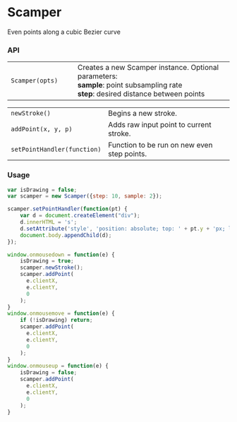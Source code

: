 # Scamper
Even points along a cubic Bezier curve

### API

<table>
<tr>
  <td width="30%"><code>Scamper(opts)</code></td>
  <td width="70%">Creates a new Scamper instance.  Optional parameters: <br> <b>sample</b>: point subsampling rate <br> <b>step</b>: desired distance between points</td>
</tr>
</table>

<table>
<tr>
  <td width="30%"><code>newStroke()</code></td>
  <td width="70%">Begins a new stroke.</td>
</tr>
<tr>
  <td><code>addPoint(x, y, p)</code></td>
  <td>Adds raw input point to current stroke.</td>
</tr>
<tr>
  <td><code>setPointHandler(function)</code></td>
  <td>Function to be run on new even step points.</td>
</tr>
</table>

### Usage

```js
var isDrawing = false;
var scamper = new Scamper({step: 10, sample: 2});

scamper.setPointHandler(function(pt) {
	var d = document.createElement("div");
	d.innerHTML = 's';
	d.setAttribute('style', 'position: absolute; top: ' + pt.y + 'px; left: ' + pt.x + 'px;');
	document.body.appendChild(d);
});

window.onmousedown = function(e) {
	isDrawing = true;
	scamper.newStroke();
	scamper.addPoint(
	  e.clientX,
	  e.clientY,
	  0
	);
}
window.onmousemove = function(e) {
	if (!isDrawing) return;
	scamper.addPoint(
	  e.clientX,
	  e.clientY,
	  0
	);
}
window.onmouseup = function(e) {
	isDrawing = false;
	scamper.addPoint(
	  e.clientX,
	  e.clientY,
	  0
	);
}
```
